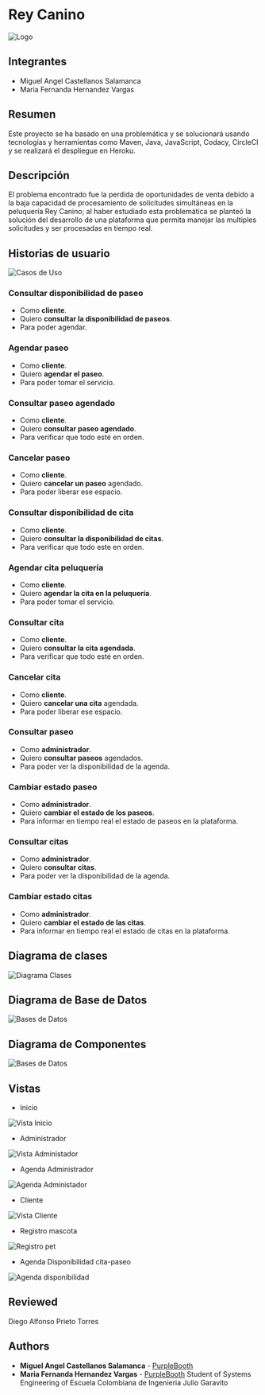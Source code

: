# Rey Canino
![Logo](https://github.com/mariahv9/ReyCanino_ARSW/blob/master/resources/Logo.jpeg)

## Integrantes
* Miguel Angel Castellanos Salamanca
* Maria Fernanda Hernandez Vargas

## Resumen 

Este proyecto se ha basado en una problemática y se solucionará usando tecnologías y herramientas como Maven, Java, JavaScript, Codacy, CircleCI y se realizará el despliegue en Heroku.

## Descripción 

El problema encontrado fue la perdida de oportunidades de venta debido a la baja capacidad de procesamiento de solicitudes simultáneas en la peluquería Rey Canino; al haber estudiado esta problemática se planteó la solución del desarrollo  de una plataforma que permita manejar las multiples solicitudes y ser procesadas en tiempo real.

## Historias de usuario

![Casos de Uso](https://github.com/mariahv9/ReyCanino_ARSW/blob/master/resources/CasosdeUso.png)

### Consultar disponibilidad de paseo

* Como **cliente**.
* Quiero **consultar la disponibilidad de paseos**.
* Para poder agendar.

### Agendar paseo

* Como **cliente**.
* Quiero **agendar el paseo**.
* Para poder tomar el servicio.

### Consultar paseo agendado

* Como **cliente**.
* Quiero **consultar paseo agendado**.
* Para verificar que todo esté en orden.

### Cancelar paseo

* Como **cliente**.
* Quiero **cancelar un paseo** agendado.
* Para poder liberar ese espacio.

### Consultar disponibilidad de cita

* Como **cliente**.
* Quiero **consultar la disponibilidad de citas**.
* Para verificar que todo este en orden.

### Agendar cita peluquería

* Como **cliente**.
* Quiero **agendar la cita en la peluquería**.
* Para poder tomar el servicio.

### Consultar cita

* Como **cliente**.
* Quiero **consultar la cita agendada**.
* Para verificar que todo esté en orden.

### Cancelar cita

* Como **cliente**.
* Quiero **cancelar una cita** agendada.
* Para poder liberar ese espacio.

### Consultar paseo 

* Como **administrador**.
* Quiero **consultar paseos** agendados.
* Para poder ver la disponibilidad de la agenda.

### Cambiar estado paseo

* Como **administrador**.
* Quiero **cambiar el estado de los paseos**.
* Para informar en tiempo real el estado de paseos en la plataforma.

### Consultar citas 

* Como **administrador**.
* Quiero **consultar citas**.
* Para poder ver la disponibilidad de la agenda.

### Cambiar estado citas

* Como **administrador**.
* Quiero **cambiar el estado de las citas**.
* Para informar en tiempo real el estado de citas en la plataforma.

## Diagrama de clases

![Diagrama Clases](https://github.com/mariahv9/ReyCanino_ARSW/blob/master/resources/DiagramaClases.png)

## Diagrama de Base de Datos

![Bases de Datos](https://github.com/mariahv9/ReyCanino_ARSW/blob/master/resources/Base%20de%20Datos.png)

## Diagrama de Componentes

![Bases de Datos](https://github.com/mariahv9/ReyCanino_ARSW/blob/master/resources/Componentes.png)

## Vistas
* Inicio

![Vista Inicio](https://github.com/mariahv9/ReyCanino_ARSW/blob/master/resources/VistaInicio.png)

* Administrador

![Vista Administador](https://github.com/mariahv9/ReyCanino_ARSW/blob/master/resources/VistaAdmin.png)

* Agenda Administrador

![Agenda Administador](https://github.com/mariahv9/ReyCanino_ARSW/blob/master/resources/agendaAdmin.png)

* Cliente

![Vista Cliente](https://github.com/mariahv9/ReyCanino_ARSW/blob/master/resources/VistaCliente.png)

* Registro mascota

![Registro pet](https://github.com/mariahv9/ReyCanino_ARSW/blob/master/resources/registro.png)

* Agenda Disponibilidad cita-paseo

![Agenda disponibilidad](https://github.com/mariahv9/ReyCanino_ARSW/blob/master/resources/agendaDisponibilidad.png)

## Reviewed
Diego Alfonso Prieto Torres

## Authors

* **Miguel Angel Castellanos Salamanca** - [PurpleBooth](https://github.com/macastellanossalamanca)
* **Maria Fernanda Hernandez Vargas** - [PurpleBooth](https://github.com/mariahv9)
Student of Systems Engineering of Escuela Colombiana de Ingenieria Julio Garavito 
